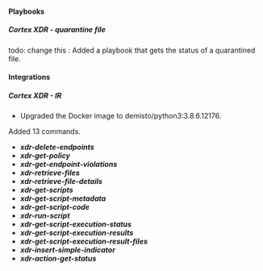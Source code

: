 #### Playbooks
##### Cortex XDR - quarantine file
todo: change this : Added a playbook that gets the status of a quarantined file.

#### Integrations
##### Cortex XDR - IR
- Upgraded the Docker image to demisto/python3:3.8.6.12176.

Added 13 commands.
  - ***xdr-delete-endpoints***
  - ***xdr-get-policy***
  - ***xdr-get-endpoint-violations***
  - ***xdr-retrieve-files***
  - ***xdr-retrieve-file-details***
  - ***xdr-get-scripts***
  - ***xdr-get-script-metadata***
  - ***xdr-get-script-code***
  - ***xdr-run-script***
  - ***xdr-get-script-execution-status***
  - ***xdr-get-script-execution-results***
  - ***xdr-get-script-execution-result-files***
  - ***xdr-insert-simple-indicator***
  - ***xdr-action-get-status***
